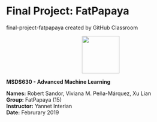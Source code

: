 # Final Project: FatPapaya
final-project-fatpapaya created by GitHub Classroom

<div align="center">
   <img src="http://clipart-library.com/images/pi5d4Ry5T.jpg" style="width:100px;">
</div>


<b>MSDS630 - Advanced Machine Learning</b>

**Names:** Robert Sandor, Viviana M. Peña-Márquez, Xu Lian<br>
**Group:** FatPapaya (15)<br>
**Instructor:** Yannet Interian<br>
**Date:** Februrary 2019
